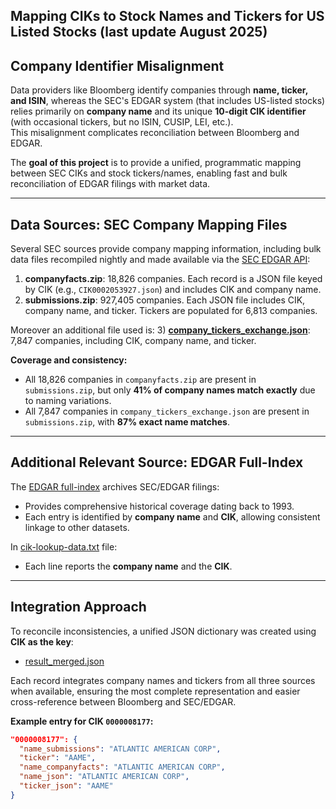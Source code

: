 ## Mapping CIKs to Stock Names and Tickers for US Listed Stocks (last update August 2025)

## Company Identifier Misalignment
Data providers like Bloomberg identify companies through **name, ticker, and ISIN**, whereas the SEC's EDGAR system (that includes US-listed stocks) relies primarily on **company name** and its unique **10-digit CIK identifier** (with occasional tickers, but no ISIN, CUSIP, LEI, etc.).  
This misalignment complicates reconciliation between Bloomberg and EDGAR.

The **goal of this project** is to provide a unified, programmatic mapping between SEC CIKs and stock tickers/names, enabling fast and bulk reconciliation of EDGAR filings with market data.

---

## Data Sources: SEC Company Mapping Files
Several SEC sources provide company mapping information, including bulk data files recompiled nightly and made available via the [SEC EDGAR API](https://www.sec.gov/search-filings/edgar-application-programming-interfaces):

1) **companyfacts.zip**: 18,826 companies. Each record is a JSON file keyed by CIK (e.g., `CIK0002053927.json`) and includes CIK and company name.  
2) **submissions.zip**: 927,405 companies. Each JSON file includes CIK, company name, and ticker. Tickers are populated for 6,813 companies. 

Moreover an additional file used is:
3) **[company_tickers_exchange.json](https://www.sec.gov/files/company_tickers_exchange.json)**: 7,847 companies, including CIK, company name, and ticker.  

**Coverage and consistency:**
- All 18,826 companies in `companyfacts.zip` are present in `submissions.zip`, but only **41% of company names match exactly** due to naming variations.  
- All 7,847 companies in `company_tickers_exchange.json` are present in `submissions.zip`, with **87% exact name matches**.

---

## Additional Relevant Source: EDGAR Full-Index
The [EDGAR full-index](https://www.sec.gov/Archives/edgar/full-index/) archives SEC/EDGAR filings:  
- Provides comprehensive historical coverage dating back to 1993.  
- Each entry is identified by **company name** and **CIK**, allowing consistent linkage to other datasets.  

In [cik-lookup-data.txt](https://www.sec.gov/Archives/edgar/cik-lookup-data.txt) file:
- Each line reports the **company name** and the **CIK**.  

---

## Integration Approach
To reconcile inconsistencies, a unified JSON dictionary was created using **CIK as the key**:  
- [result_merged.json](https://gtocchi.github.io/edgar_merged_json/result_merged.json)  

Each record integrates company names and tickers from all three sources when available, ensuring the most complete representation and easier cross-reference between Bloomberg and SEC/EDGAR.  

**Example entry for CIK `0000008177`:**

```json
"0000008177": {
  "name_submissions": "ATLANTIC AMERICAN CORP",
  "ticker": "AAME",
  "name_companyfacts": "ATLANTIC AMERICAN CORP",
  "name_json": "ATLANTIC AMERICAN CORP",
  "ticker_json": "AAME"
}
